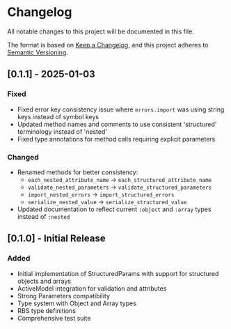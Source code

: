 # Changelog

All notable changes to this project will be documented in this file.

The format is based on [Keep a Changelog](https://keepachangelog.com/en/1.0.0/),
and this project adheres to [Semantic Versioning](https://semver.org/spec/v2.0.0.html).

## [0.1.1] - 2025-01-03

### Fixed
- Fixed error key consistency issue where `errors.import` was using string keys instead of symbol keys
- Updated method names and comments to use consistent 'structured' terminology instead of 'nested'
- Fixed type annotations for method calls requiring explicit parameters

### Changed
- Renamed methods for better consistency:
  - `each_nested_attribute_name` → `each_structured_attribute_name`
  - `validate_nested_parameters` → `validate_structured_parameters`
  - `import_nested_errors` → `import_structured_errors`
  - `serialize_nested_value` → `serialize_structured_value`
- Updated documentation to reflect current `:object` and `:array` types instead of `:nested`

## [0.1.0] - Initial Release

### Added
- Initial implementation of StructuredParams with support for structured objects and arrays
- ActiveModel integration for validation and attributes
- Strong Parameters compatibility
- Type system with Object and Array types
- RBS type definitions
- Comprehensive test suite

